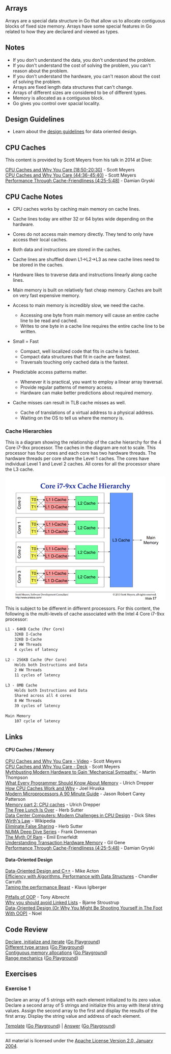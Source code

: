 ## Arrays

Arrays are a special data structure in Go that allow us to allocate contiguous blocks of fixed size memory. Arrays have some special features in Go related to how they are declared and viewed as types.

## Notes

* If you don't understand the data, you don't understand the problem.
* If you don't understand the cost of solving the problem, you can't reason about the problem.
* If you don't understand the hardware, you can't reason about the cost of solving the problem.
* Arrays are fixed length data structures that can't change.
* Arrays of different sizes are considered to be of different types.
* Memory is allocated as a contiguous block.
* Go gives you control over spacial locality.

## Design Guidelines

* Learn about the [design guidelines](../../#data-oriented-design) for data oriented design.

## CPU Caches
This content is provided by Scott Meyers from his talk in 2014 at Dive:

[CPU Caches and Why You Care (18:50-20:30)](https://youtu.be/WDIkqP4JbkE?t=1129) - Scott Meyers  
[CPU Caches and Why You Care (44:36-45:40)](https://youtu.be/WDIkqP4JbkE?t=2676) - Scott Meyers   
[Performance Through Cache-Friendliness (4:25-5:48)](https://youtu.be/jEG4Qyo_4Bc?t=266) - Damian Gryski  

## CPU Cache Notes

* CPU caches works by caching main memory on cache lines.
* Cache lines today are either 32 or 64 bytes wide depending on the hardware.
* Cores do not access main memory directly. They tend to only have access their local caches.
* Both data and instructions are stored in the caches.
* Cache lines are shuffled down L1->L2->L3 as new cache lines need to be stored in the caches.
* Hardware likes to traverse data and instructions linearly along cache lines.
* Main memory is built on relatively fast cheap memory. Caches are built on very fast expensive memory.

* Access to main memory is incredibly slow, we need the cache.
	* Accessing one byte from main memory will cause an entire cache line to be read and cached.
	* Writes to one byte in a cache line requires the entire cache line to be written.

* Small = Fast
	* Compact, well localized code that fits in cache is fastest.
	* Compact data structures that fit in cache are fastest.
	* Traversals touching only cached data is the fastest.

* Predictable access patterns matter.
	* Whenever it is practical, you want to employ a linear array traversal.
	* Provide regular patterns of memory access.
	* Hardware can make better predictions about required memory.

* Cache misses can result in TLB cache misses as well.
	* Cache of translations of a virtual address to a physical address.
	* Waiting on the OS to tell us where the memory is.

### Cache Hierarchies
This is a diagram showing the relationship of the cache hierarchy for the 4 Core i7-9xx processor. The caches in the diagram are not to scale. This processor has four cores and each core has two hardware threads. The hardware threads per core share the Level 1 caches. The cores have individual Level 1 and Level 2 caches. All cores for all the processor share the L3 cache.

![figure1](figure1.png)

This is subject to be different in different processors. For this content, the following is the multi-levels of cache associated with the Intel 4 Core i7-9xx processor:

	L1 - 64KB Cache (Per Core)
		32KB I-Cache
		32KB D-Cache
		2 HW Threads
		4 cycles of latency

	L2 - 256KB Cache (Per Core)
		Holds both Instructions and Data
		2 HW Threads
		11 cycles of latency

	L3 - 8MB Cache
		Holds both Instructions and Data
		Shared across all 4 cores
		8 HW Threads
		39 cycles of latency

	Main Memory
		107 cycle of latency

## Links

#### CPU Caches / Memory

[CPU Caches and Why You Care - Video](https://www.youtube.com/watch?v=WDIkqP4JbkE) - Scott Meyers  
[CPU Caches and Why You Care - Deck](http://www.aristeia.com/TalkNotes/codedive-CPUCachesHandouts.pdf) - Scott Meyers  
[Mythbusting Modern Hardware to Gain 'Mechanical Sympathy`](https://www.youtube.com/watch?v=MC1EKLQ2Wmg) - Martin Thompson  
[What Every Programmer Should Know About Memory](http://www.akkadia.org/drepper/cpumemory.pdf) - Ulrich Drepper  
[How CPU Caches Work and Why](http://www.extremetech.com/extreme/188776-how-l1-and-l2-cpu-caches-work-and-why-theyre-an-essential-part-of-modern-chips) - Joel Hruska  
[Modern Microprocessors A 90 Minute Guide](http://www.lighterra.com/papers/modernmicroprocessors) - Jason Robert Carey Patterson  
[Memory part 2: CPU caches](http://lwn.net/Articles/252125) - Ulrich Drepper  
[The Free Lunch Is Over](http://www.gotw.ca/publications/concurrency-ddj.htm) - Herb Sutter  
[Data Center Computers: Modern Challenges in CPU Design](https://m.youtube.com/watch?feature=youtu.be&v=QBu2Ae8-8LM) - Dick Sites  
[Wirth's Law](https://en.wikipedia.org/wiki/Wirth%27s_law) - Wikipedia  
[Eliminate False Sharing](http://www.drdobbs.com/parallel/eliminate-false-sharing/217500206) - Herb Sutter  
[NUMA Deep Dive Series](http://frankdenneman.nl/2016/07/06/introduction-2016-numa-deep-dive-series/) - Frank Denneman    
[The Myth Of Ram](http://www.ilikebigbits.com/blog/2014/4/21/the-myth-of-ram-part-i) - Emil Ernerfeldt  
[Understanding Transaction Hardware Memory](https://www.infoq.com/presentations/hardware-transactional-memory) - Gil Gene  
[Performance Through Cache-Friendliness (4:25-5:48)](https://youtu.be/jEG4Qyo_4Bc?t=266) - Damian Gryski  

#### Data-Oriented Design

[Data-Oriented Design and C++](https://www.youtube.com/watch?v=rX0ItVEVjHc) - Mike Acton  
[Efficiency with Algorithms, Performance with Data Structures](https://www.youtube.com/watch?v=fHNmRkzxHWs) - Chandler Carruth  
[Taming the performance Beast](https://www.youtube.com/watch?v=LrVi9LHP8Bk) - Klaus Iglberger  

[Pitfalls of OOP](http://harmful.cat-v.org/software/OO_programming/_pdf/Pitfalls_of_Object_Oriented_Programming_GCAP_09.pdf) - Tony Albrecht  
[Why you should avoid Linked Lists](https://www.youtube.com/watch?v=YQs6IC-vgmo) - Bjarne Stroustrup  
[Data-Oriented Design (Or Why You Might Be Shooting Yourself in The Foot With OOP)](http://gamesfromwithin.com/data-oriented-design) - Noel    

## Code Review

[Declare, initialize and iterate](example1/example1.go) ([Go Playground](https://play.golang.org/p/wUzREuHhLY))  
[Different type arrays](example2/example2.go) ([Go Playground](https://play.golang.org/p/tyOZ5_zBUN))  
[Contiguous memory allocations](example3/example3.go) ([Go Playground](https://play.golang.org/p/DyZ7spMgZ3))  
[Range mechanics](example4/example4.go) ([Go Playground](https://play.golang.org/p/sZJK2y94cJ))  

## Exercises

### Exercise 1

Declare an array of 5 strings with each element initialized to its zero value. Declare a second array of 5 strings and initialize this array with literal string values. Assign the second array to the first and display the results of the first array. Display the string value and address of each element.

[Template](exercises/template1/template1.go) ([Go Playground](https://play.golang.org/p/H1jTYxk7o6)) | 
[Answer](exercises/exercise1/exercise1.go) ([Go Playground](https://play.golang.org/p/i_2oDZ1ZSg))
___
All material is licensed under the [Apache License Version 2.0, January 2004](http://www.apache.org/licenses/LICENSE-2.0).
